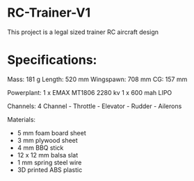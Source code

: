 # RC-Trainer-V1

This project is a legal sized trainer RC aircraft design

# Specifications:

Mass:         181 g
Length:       520 mm
Wingspawn:    708 mm
CG:           157 mm

Powerplant:   1 x EMAX MT1806 2280 kv
              1 x 600 mah LIPO
              
Channels:     4 Channel
                - Throttle
                - Elevator
                - Rudder
                - Ailerons
                
Materials:
  - 5 mm foam board sheet
  - 3 mm plywood sheet
  - 4 mm BBQ stick
  - 12 x 12 mm balsa slat
  - 1 mm spring steel wire
  - 3D printed ABS plastic
